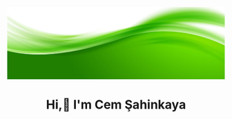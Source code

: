 <img src="https://github.com/mightyforever74/mightyforever74/blob/main/banner.jpg?raw=true">

<h1 align="center"> Hi,👋 I'm Cem Şahinkaya </h1>
